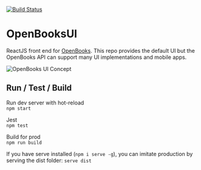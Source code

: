 [![Build Status](https://travis-ci.com/berryman17/OpenBooksUI.svg?branch=master)](https://travis-ci.com/berryman17/OpenBooksUI)

# OpenBooksUI
ReactJS front end for [OpenBooks](https://github.com/berryman17/OpenBooks). This repo provides the default UI but the OpenBooks API can support many UI implementations and mobile apps.

![OpenBooks UI Concept](https://i.ibb.co/LJSfsn1/Open-Books-concept-01-25-2020.png "OpenBooks UI Concept")


## Run / Test / Build


Run dev server with hot-reload <br/>
`npm start`

Jest <br/>
`npm test`

Build for prod <br/>
`npm run build`

If you have serve installed (`npm i serve -g`), you can imitate production by serving the dist folder:
`serve dist` 
